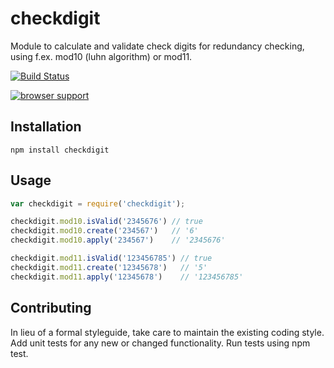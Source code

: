 checkdigit
==========

Module to calculate and validate check digits for redundancy checking, using f.ex. mod10 (luhn algorithm) or mod11.

[![Build Status](https://travis-ci.org/smh/checkdigit.png?branch=master)](https://travis-ci.org/smh/checkdigit)

[![browser support](https://ci.testling.com/smh/checkdigit.png)](https://ci.testling.com/smh/checkdigit)

## Installation

    npm install checkdigit

## Usage

```javascript
var checkdigit = require('checkdigit');

checkdigit.mod10.isValid('2345676') // true
checkdigit.mod10.create('234567')   // '6'
checkdigit.mod10.apply('234567')    // '2345676'

checkdigit.mod11.isValid('123456785') // true
checkdigit.mod11.create('12345678')   // '5'
checkdigit.mod11.apply('12345678')    // '123456785'
```

## Contributing

In lieu of a formal styleguide, take care to maintain the existing coding style. Add unit tests for any new or changed functionality. Run tests using npm test.
